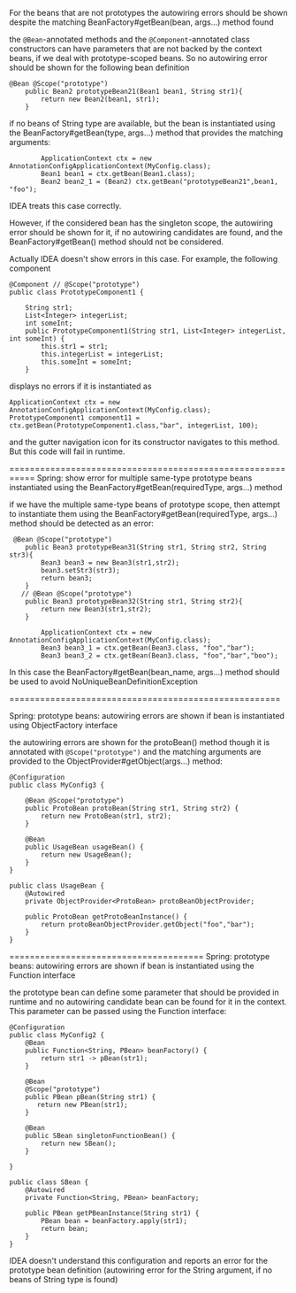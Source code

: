 
For the beans that are not prototypes the autowiring errors should be shown despite the matching BeanFactory#getBean(bean, args...) method found

the ```@Bean```-annotated methods and the ```@Component```-annotated class constructors can have parameters that are not backed by the context beans, if we deal with prototype-scoped beans. So no autowiring error should be shown for the following bean definition
```
@Bean @Scope("prototype")
    public Bean2 prototypeBean21(Bean1 bean1, String str1){
        return new Bean2(bean1, str1);
    }

```
if no beans of String type are available, but the bean is instantiated using the BeanFactory#getBean(type, args...) method that provides the matching arguments:
```
        ApplicationContext ctx = new AnnotationConfigApplicationContext(MyConfig.class);
        Bean1 bean1 = ctx.getBean(Bean1.class);
        Bean2 bean2_1 = (Bean2) ctx.getBean("prototypeBean21",bean1, "foo");
```
IDEA treats this case correctly.

However, if the considered bean has the singleton scope, the autowiring error should be shown for it, if no autowiring candidates are found, and the BeanFactory#getBean() method should not be considered.

Actually IDEA doesn't show errors in this case. For example, the following component

```
@Component // @Scope("prototype")
public class PrototypeComponent1 {
    
    String str1;
    List<Integer> integerList;
    int someInt;
    public PrototypeComponent1(String str1, List<Integer> integerList, int someInt) {
        this.str1 = str1;
        this.integerList = integerList;
        this.someInt = someInt;
    }
```
displays no errors if it is instantiated as
```
ApplicationContext ctx = new AnnotationConfigApplicationContext(MyConfig.class);
PrototypeComponent1 component11 = ctx.getBean(PrototypeComponent1.class,"bar", integerList, 100);
```
and the gutter navigation icon for its constructor navigates to this method. 
But this code will fail in runtime.

===========================================================
Spring: show error for multiple same-type prototype beans instantiated using the BeanFactory#getBean(requiredType, args...) method

if we have the multiple same-type beans of prototype scope, then attempt to instantiate them using the BeanFactory#getBean(requiredType, args...) method should be detected as an error:
```
 @Bean @Scope("prototype")
    public Bean3 prototypeBean31(String str1, String str2, String str3){
        Bean3 bean3 = new Bean3(str1,str2);
        bean3.setStr3(str3);
        return bean3;
    }
   // @Bean @Scope("prototype")
    public Bean3 prototypeBean32(String str1, String str2){
        return new Bean3(str1,str2);
    }
```
```
        ApplicationContext ctx = new AnnotationConfigApplicationContext(MyConfig.class);
        Bean3 bean3_1 = ctx.getBean(Bean3.class, "foo","bar");
        Bean3 bean3_2 = ctx.getBean(Bean3.class, "foo","bar","boo");
```
 In this case the  BeanFactory#getBean(bean_name, args...) method should be used to avoid NoUniqueBeanDefinitionException
 
=====================================================

Spring: prototype beans: autowiring errors are shown if bean is instantiated using ObjectFactory interface

the autowiring errors are shown for the protoBean() method though it is annotated with ```@Scope("prototype")``` and the matching arguments are provided to the ObjectProvider#getObject(args...) method:
```
@Configuration
public class MyConfig3 {

    @Bean @Scope("prototype")
    public ProtoBean protoBean(String str1, String str2) {
        return new ProtoBean(str1, str2);
    }

    @Bean
    public UsageBean usageBean() {
        return new UsageBean();
    }
}

```
```
public class UsageBean {
    @Autowired
    private ObjectProvider<ProtoBean> protoBeanObjectProvider;

    public ProtoBean getProtoBeanInstance() {
        return protoBeanObjectProvider.getObject("foo","bar");
    }
}
```

======================================
Spring: prototype beans: autowiring errors are shown if bean is instantiated using the Function interface

the prototype bean can define some parameter that should be provided in runtime and no autowiring candidate bean can be found for it in the context. This parameter can be passed using the Function interface:
```
@Configuration
public class MyConfig2 {
    @Bean
    public Function<String, PBean> beanFactory() {
        return str1 -> pBean(str1);
    } 

    @Bean
    @Scope("prototype")
    public PBean pBean(String str1) {
       return new PBean(str1);
    }
    
    @Bean
    public SBean singletonFunctionBean() {
        return new SBean();
    }
    
}
```
```
public class SBean {
    @Autowired
    private Function<String, PBean> beanFactory;

    public PBean getPBeanInstance(String str1) {
        PBean bean = beanFactory.apply(str1);
        return bean;
    }
}
```
IDEA doesn't understand this configuration and reports an error for the prototype bean definition (autowiring error for the String argument, if no beans of String type is found)